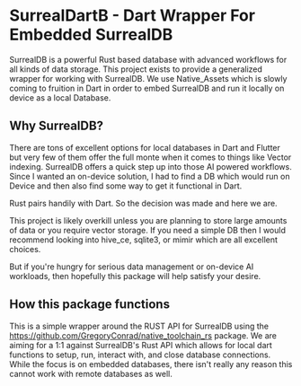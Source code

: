 # SurrealDartB - Dart Wrapper For Embedded SurrealDB

SurrealDB is a powerful Rust based database with advanced workflows for all kinds of data storage. This project exists to provide a generalized wrapper for working with SurrealDB. We use Native_Assets which is slowly coming to fruition in Dart in order to embed SurrealDB and run it locally on device as a local Database.

## Why SurrealDB?

There are tons of excellent options for local databases in Dart and Flutter but very few of them offer the full monte when it comes to things like Vector indexing. SurrealDB offers a quick step up into those AI powered workflows. Since I wanted an on-device solution, I had to find a DB which would run on Device and then also find some way to get it functional in Dart.

Rust pairs handily with Dart. So the decision was made and here we are.

This project is likely overkill unless you are planning to store large amounts of data or you require vector storage. If you need a simple DB then I would recommend looking into hive_ce, sqlite3, or mimir which are all excellent choices.

But if you're hungry for serious data management or on-device AI workloads, then hopefully this package will help satisfy your desire.

## How this package functions

This is a simple wrapper around the RUST API for SurrealDB using the https://github.com/GregoryConrad/native_toolchain_rs package. We are aiming for a 1:1 against SurrealDB's Rust API which allows for local dart functions to setup, run, interact with, and close database connections. While the focus is on embedded databases, there isn't really any reason this cannot work with remote databases as well.
